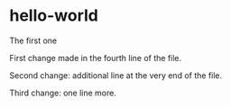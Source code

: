 # hello-world
The first one

First change made in the fourth line of the file.

Second change: additional line at the very end of the file.

Third change: one line more.
